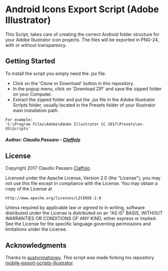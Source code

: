# Android Icons Export Script (Adobe Illustrator)

This Script, takes care of creating the correct Android folder structure for your Adobe Illustrator icon projects. The files will be exported in PNG-24, with or without transparency.

## Getting Started

To install the script you simply need the .jsx file.
* Click on the 'Clone or Download' button in this repository.
* In the popup menu, click on 'Download ZIP' and save the zipped folder on your Computer.
* Extract the zipped folder and put the .jsx file in the Adobe Illustrator Scripts folder, usually located in the Presets folder of your Illustrator main installation path.

```
For example:
'C:\Program Files\Adobe\Adobe Illustrator CC 2017\Presets\en-US\Scripts'
```

##### Author: **Claudio Passaro** -  [Claffolo](https://github.com/Claffolo)


## License

Copyright 2017 Claudio Passaro [Claffolo](https://github.com/Claffolo)

Licensed under the Apache License, Version 2.0 (the "License");
you may not use this file except in compliance with the License.
You may obtain a copy of the License at

    http://www.apache.org/licenses/LICENSE-2.0

Unless required by applicable law or agreed to in writing, software
distributed under the License is distributed on an "AS IS" BASIS,
WITHOUT WARRANTIES OR CONDITIONS OF ANY KIND, either express or implied.
See the License for the specific language governing permissions and
limitations under the License.

## Acknowledgments
Thanks to [austynmahoney](https://github.com/austynmahoney). This script was made forking his repository [mobile-export-scripts-illustrator](https://github.com/austynmahoney/mobile-export-scripts-illustrator).